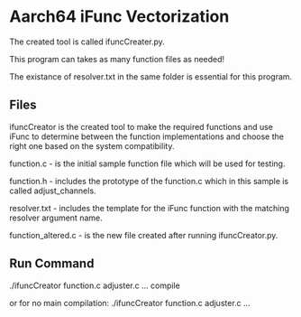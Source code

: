 # Aarch64 iFunc Vectorization

The created tool is called ifuncCreater.py.

This program can takes as many function files as needed!

The existance of resolver.txt in the same folder is essential for this program.

## Files

ifuncCreator is the created tool to make the required functions and use iFunc to determine between the function implementations and choose the right one based on the system compatibility.

function.c - is the initial sample function file which will be used for testing.

function.h - includes the prototype of the function.c which in this sample is called adjust_channels.

resolver.txt - includes the template for the iFunc function with the matching resolver argument name.

function_altered.c - is the new file created after running ifuncCreator.py.

## Run Command

./ifuncCreator function.c adjuster.c ... compile

or for no main compilation:
./ifuncCreator function.c adjuster.c ...
